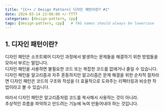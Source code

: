 ```yaml
---
title: "[C++ / Design Pattern] 디자인 패턴이란? #1"
date: 2024-03-14 23:08:00 +/-TTTT
categories: [design-pattern, cpp]
tags: [design-pattern, cpp]   # TAG names should always be lowercase
---
```


## 1. 디자인 패턴이란?

디자인 패턴은 소프트웨어 디자인 과정에서 발생하는 문제들을 해결하기 위한 방법들을 모아서 부르는 말입니다.<br>
디자인 패턴을 사용하면 불필요한 코드 또는 복잡한 코드를 없애거나 줄일 수 있습니다.<br>
디자인 패턴을 알고리즘과 자주 혼동하지만 알고리즘은 문제 해결을 위한 순차적 절차라면 디자인 패턴은 코드의 구조와 작성을 더 효율적으로 도와주는 리팩터링과 비슷한 작업이라고 볼 수 있습니다.

따라서 디자인 패턴은 알고리즘처럼 코드를 복사해서 사용하는 것이 아니라.<br>
추상적인 흐름을 파악하고 만드려는 기능에 녹여 만들어내야 하는 것입니다.